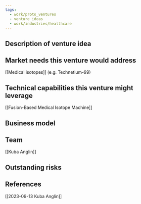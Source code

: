 ```yaml
---
tags:
  - work/proto_ventures
  - venture_ideas
  - work/industries/healthcare
---
```


## Description of venture idea


## Market needs this venture would address
[[Medical isotopes]] (e.g. Technetium-99)

## Technical capabilities this venture might leverage
[[Fusion-Based Medical Isotope Machine]]

## Business model


## Team
[[Kuba Anglin]]

## Outstanding risks

## References
[[2023-09-13 Kuba Anglin]]